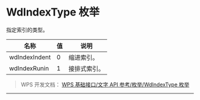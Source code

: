 # WdIndexType 枚举

指定索引的类型。

| 名称          | 值  | 说明         |
|---------------|-----|--------------|
| wdIndexIndent | 0   | 缩进索引。   |
| wdIndexRunin  | 1   | 接排式索引。 |

> WPS 开发文档： [WPS 基础接口/文字 API 参考/枚举/WdIndexType 枚举](https://qn.cache.wpscdn.cn/encs/doc/office_v19/topics/WPS%20%E5%9F%BA%E7%A1%80%E6%8E%A5%E5%8F%A3/%E6%96%87%E5%AD%97%20API%20%E5%8F%82%E8%80%83/%E6%9E%9A%E4%B8%BE/WdIndexType%20%E6%9E%9A%E4%B8%BE.html)

------------------------------------------------------------------------
